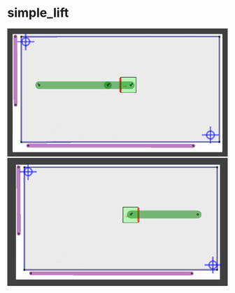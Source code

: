 # simple_lift

![simple_lift_l1_lanes.png](./simple_lift_l1_lanes.png)
![simple_lift_l3_lanes.png](./simple_lift_l3_lanes.png)
